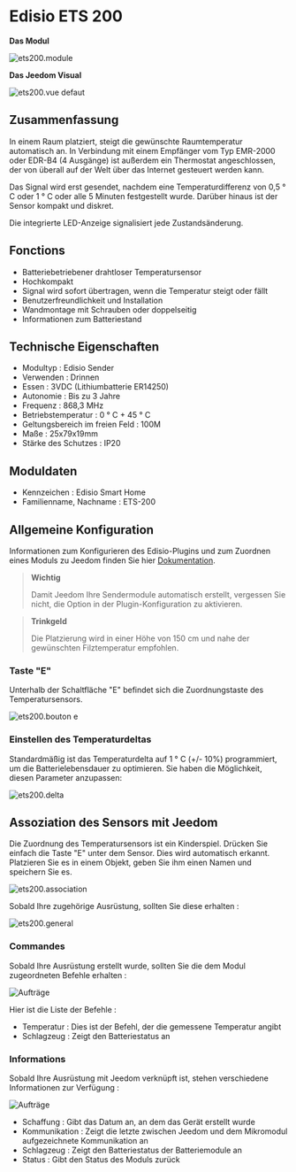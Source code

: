 # Edisio ETS 200

**Das Modul**

![ets200.module](images/ets200/ets200.module.jpg)

**Das Jeedom Visual**

![ets200.vue defaut](images/ets200/ets200.vue-defaut.jpg)

## Zusammenfassung

In einem Raum platziert, steigt die gewünschte Raumtemperatur automatisch an. In Verbindung mit einem Empfänger vom Typ EMR-2000 oder EDR-B4 (4 Ausgänge) ist außerdem ein Thermostat angeschlossen, der von überall auf der Welt über das Internet gesteuert werden kann.

Das Signal wird erst gesendet, nachdem eine Temperaturdifferenz von 0,5 ° C oder 1 ° C oder alle 5 Minuten festgestellt wurde. Darüber hinaus ist der Sensor kompakt und diskret.

Die integrierte LED-Anzeige signalisiert jede Zustandsänderung.

## Fonctions

-   Batteriebetriebener drahtloser Temperatursensor
-   Hochkompakt
-   Signal wird sofort übertragen, wenn die Temperatur steigt oder fällt
-   Benutzerfreundlichkeit und Installation
-   Wandmontage mit Schrauben oder doppelseitig
-   Informationen zum Batteriestand

## Technische Eigenschaften

-   Modultyp : Edisio Sender
-   Verwenden : Drinnen
-   Essen : 3VDC (Lithiumbatterie ER14250)
-   Autonomie : Bis zu 3 Jahre
-   Frequenz : 868,3 MHz
-   Betriebstemperatur : 0 ° C + 45 ° C
-   Geltungsbereich im freien Feld : 100M
-   Maße : 25x79x19mm
-   Stärke des Schutzes : IP20

## Moduldaten

-   Kennzeichen : Edisio Smart Home
-   Familienname, Nachname : ETS-200

## Allgemeine Konfiguration

Informationen zum Konfigurieren des Edisio-Plugins und zum Zuordnen eines Moduls zu Jeedom finden Sie hier [Dokumentation](https://doc.jeedom.com/de_DE/plugins/automation%20protocol/edisio/).

> **Wichtig**
>
> Damit Jeedom Ihre Sendermodule automatisch erstellt, vergessen Sie nicht, die Option in der Plugin-Konfiguration zu aktivieren.

> **Trinkgeld**
>
> Die Platzierung wird in einer Höhe von 150 cm und nahe der gewünschten Filztemperatur empfohlen.

### Taste "E"

Unterhalb der Schaltfläche "E" befindet sich die Zuordnungstaste des Temperatursensors.

![ets200.bouton e](images/ets200/ets200.bouton-e.jpg)

### Einstellen des Temperaturdeltas

Standardmäßig ist das Temperaturdelta auf 1 ° C (+/- 10%) programmiert, um die Batterielebensdauer zu optimieren. Sie haben die Möglichkeit, diesen Parameter anzupassen:

![ets200.delta](images/ets200/ets200.delta.jpg)

## Assoziation des Sensors mit Jeedom

Die Zuordnung des Temperatursensors ist ein Kinderspiel. Drücken Sie einfach die Taste "E" unter dem Sensor. Dies wird automatisch erkannt. Platzieren Sie es in einem Objekt, geben Sie ihm einen Namen und speichern Sie es.

![ets200.association](images/ets200/ets200.association.jpg)

Sobald Ihre zugehörige Ausrüstung, sollten Sie diese erhalten :

![ets200.general](images/ets200/ets200.general.jpg)

### Commandes

Sobald Ihre Ausrüstung erstellt wurde, sollten Sie die dem Modul zugeordneten Befehle erhalten :

![Aufträge](images/ets200/ets200.commandes.jpg)

Hier ist die Liste der Befehle :

-   Temperatur : Dies ist der Befehl, der die gemessene Temperatur angibt
-   Schlagzeug : Zeigt den Batteriestatus an

### Informations

Sobald Ihre Ausrüstung mit Jeedom verknüpft ist, stehen verschiedene Informationen zur Verfügung :

![Aufträge](images/ets200/ets200.informations.jpg)

-   Schaffung : Gibt das Datum an, an dem das Gerät erstellt wurde
-   Kommunikation : Zeigt die letzte zwischen Jeedom und dem Mikromodul aufgezeichnete Kommunikation an
-   Schlagzeug : Zeigt den Batteriestatus der Batteriemodule an
-   Status : Gibt den Status des Moduls zurück
